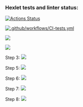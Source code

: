### Hexlet tests and linter status:
[![Actions Status](https://github.com/zhenya30000/fullstack-javascript-project-46/workflows/hexlet-check/badge.svg)](https://github.com/zhenya30000/fullstack-javascript-project-46/actions)

[![.github/workflows/CI-tests.yml](https://github.com/zhenya30000/fullstack-javascript-project-46/actions/workflows/CI-tests.yml/badge.svg)](https://github.com/zhenya30000/fullstack-javascript-project-46/actions/workflows/CI-tests.yml)

<a href="https://codeclimate.com/github/zhenya30000/fullstack-javascript-project-46/maintainability"><img src="https://api.codeclimate.com/v1/badges/efb541b8faa9a6d27aab/maintainability" /></a>

<a href="https://codeclimate.com/github/zhenya30000/fullstack-javascript-project-46/test_coverage"><img src="https://api.codeclimate.com/v1/badges/efb541b8faa9a6d27aab/test_coverage" /></a>

Step 3:
<a href="https://asciinema.org/a/pJ9zQKBFQCHPk0b8FivcCQLGq" target="_blank"><img src="https://asciinema.org/a/pJ9zQKBFQCHPk0b8FivcCQLGq.svg" /></a>

Step 5:
<a href="https://asciinema.org/a/zNDQP6yOskWYWRqU388dOo4Qq" target="_blank"><img src="https://asciinema.org/a/zNDQP6yOskWYWRqU388dOo4Qq.svg" /></a>

Step 6:
<a href="https://asciinema.org/a/MDspwdc2y3l5lph8K7VqZDtLh" target="_blank"><img src="https://asciinema.org/a/MDspwdc2y3l5lph8K7VqZDtLh.svg" /></a>

Step 7:
<a href="https://asciinema.org/a/AIFpRtZX7Ql8bV5APrMMVhF32" target="_blank"><img src="https://asciinema.org/a/AIFpRtZX7Ql8bV5APrMMVhF32.svg" /></a>

Step 8:
<a href="https://asciinema.org/a/PPl2rV4ibsfoviUvU9J3hmn1w" target="_blank"><img src="https://asciinema.org/a/PPl2rV4ibsfoviUvU9J3hmn1w.svg" /></a>